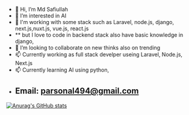 - 👋 Hi, I’m Md Safiullah
- 👀 I’m interested in AI
- 🌱 I'm working with some stack such as Laravel, node.js, django, next.js,nuxt.js, vue.js, react.js
-  ** but I love to code in backend stack also have basic knowledge in django,    
- 💞️ I’m looking to collaborate on new thinks also on trending 
- 📫 Currently working as full stack develper useing Laravel, Node.js, Next.js
- 📫 Currently learning AI using python, 
- ## Email: parsonal494@gmail.com

[![Anurag's GitHub stats](https://github-readme-stats.vercel.app/api?username=safiul0073)](https://github.com/anuraghazra/github-readme-stats)



